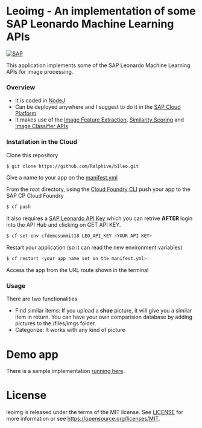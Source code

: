 # Leoimg - An implementation of some SAP Leonardo Machine Learning APIs
[![SAP](https://i.imgur.com/HBBBde7.png)](https://cloudplatform.sap.com)

This application implements some of the SAP Leonardo Machine Learning APIs for image processing. 

### Overview
- It is coded in [NodeJ](https://nodejs.org/en/)
- Can be deployed anywhere and I suggest to do it in the  [SAP Cloud Platform](https://cloudplatform.sap.com). 
- It makes use of the [Image Feature Extraction](https://api.sap.com/shell/discover/contentpackage/SAPLeonardoMLFunctionalServices/api/img_feature_extraction_api), [Similarity Scoring](https://api.sap.com/shell/discover/contentpackage/SAPLeonardoMLFunctionalServices/api/similarity_scoring_api) and [Image Classifier APIs](https://api.sap.com/shell/discover/contentpackage/SAPLeonardoMLFunctionalServices/api/image_classification_api)

### Installation in the Cloud
Clone this repository
```sh
$ git clone https://github.com/Ralphive/b1leo.git
```
Give a name to your app on the [manifest.yml](manifest.yml)

From the root directory, using the [Cloud Foundry CLI](https://docs.cloudfoundry.org/cf-cli/install-go-cli.html) push your app to the SAP CP Cloud Foundry
```sh
$ cf push
```
It also requires a [SAP Leonardo API Key](https://api.sap.com/shell/discover/contentpackage/SAPLeonardoMLFunctionalServices/api/document_feature_extraction_api) which you can retrive **AFTER** login into the API Hub and clicking on GET API KEY.
```sh
$ cf set-env cfdemosummit18 LEO_API_KEY <YOUR API KEY>
```

Restart your application (so it can read the new environment variables)
```sh
$ cf restart <your app name set on the manifest.yml>
```

Access the app from the URL route shown in the terminal

### Usage
There are two functionalities
- Find similar items: If you upload a **shoe** picture, it will give you a similar item in return. You can have your own comparision database by adding pictures to the /files/imgs folder.
- Categorize: It works with any kind of picture

# Demo app
There is a sample implementation [running here](http://leoimg.cfapps.eu10.hana.ondemand.com/).

# License
leoimg is released under the terms of the MIT license. See [LICENSE](LICENSE) for more information or see https://opensource.org/licenses/MIT.
